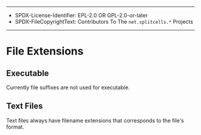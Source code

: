 ----
* SPDX-License-Identifier: EPL-2.0 OR GPL-2.0-or-later
* SPDX-FileCopyrightText: Contributors To The `net.splitcells.*` Projects
----
# File Extensions
##  Executable
Currently file suffixes are not used for executable.
## Text Files
Text files always have filename extensions that
corresponds to the file's format.
